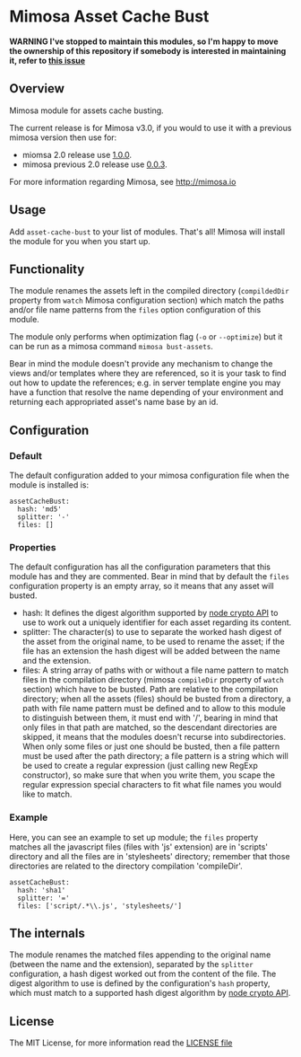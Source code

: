 Mimosa Asset Cache Bust
===========

__WARNING I've stopped to maintain this modules, so I'm happy to move the ownership of this repository if somebody is interested in maintaining it, refer to [this issue](https://github.com/ifraixedes/mimosa-asset-cache-bust/issues/1)__

## Overview

Mimosa module for assets cache busting.

The current release is for Mimosa v3.0, if you would to use it with a previous mimosa version then use for:
- miomsa 2.0 release use [1.0.0](https://github.com/ifraixedes/mimosa-asset-cache-bust/tree/v1.0.0).
- mimosa previous 2.0 release use [0.0.3](https://github.com/ifraixedes/mimosa-asset-cache-bust/tree/v0.0.3).

For more information regarding Mimosa, see http://mimosa.io

## Usage

Add `asset-cache-bust` to your list of modules.  That's all!  Mimosa will install the module for you when you start up.

## Functionality

The module renames the assets left in the compiled directory (`compildedDir` property from `watch` Mimosa configuration section) which match the paths and/or file name patterns from the `files` option configuration of this module.

The module only performs when optimization flag (`-o` or `--optimize`) but it can be run as a mimosa command `mimosa bust-assets`.

Bear in mind the module doesn't provide any mechanism to change the views and/or templates where they are referenced, so it is your task to find out how to update the references; e.g. in server template engine you may have a function that resolve the name depending of your environment and returning each appropriated asset's name base by an id.

## Configuration

### Default

The default configuration added to your mimosa configuration file when the module is installed is:

```
assetCacheBust:
  hash: 'md5'
  splitter: '-'
  files: []
```

### Properties

The default configuration has all the configuration parameters that this module has and they are commented.
Bear in mind that by default the `files` configuration property is an empty array, so it means that any asset will busted.

* hash: It defines the digest algorithm supported by [node crypto API](http://nodejs.org/api/crypto.html#crypto_class_hash) to use to work out a uniquely identifier for each asset regarding its content.
* splitter: The character(s) to use to separate the worked hash digest of the asset from the original name, to be used to rename the asset; if the file has an extension the hash digest will be added between the name and the extension.
* files: A string array of paths with or without a file name pattern to match files in the compilation directory (mimosa `compileDir` property of `watch` section) which have to be busted.
  Path are relative to the compilation directory; when all the assets (files) should be busted from a directory, a path with file name pattern must be defined and to allow to this module to distinguish between them, it must end with '/', bearing in mind that only files in that path are matched, so the descendant directories are skipped, it means that the modules doesn't recurse into subdirectories.
  When only some files or just one should be busted, then a file pattern must be used after the path directory; a file pattern is a string which will be used to create a regular expression (just calling new RegExp constructor), so make sure that when you write them, you scape the regular expression special characters to fit what file names you would like to match.

### Example

Here, you can see an example to set up module; the `files` property matches all the javascript files (files with 'js' extension) are in 'scripts' directory and all the files are in 'stylesheets' directory; remember that those directories are related to the directory compilation 'compileDir'. 

```
assetCacheBust:
  hash: 'sha1'
  splitter: '='
  files: ['script/.*\\.js', 'stylesheets/']
```

## The internals

The module renames the matched files appending to the original name (between the name and the extension), separated by the `splitter` configuration, a hash digest worked out from the content of the file. The digest algorithm to use is defined by the configuration's `hash` property, which must match to a supported hash digest algorithm by [node crypto API](http://nodejs.org/api/crypto.html#crypto_class_hash).

## License

The MIT License, for more information read the [LICENSE file](LICENSE)
